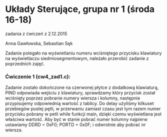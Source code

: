 # Układy Sterujące, grupa nr 1 (środa 16-18)
zadania z ćwiczeń z 2.12.2015

Anna Gawłowska, Sebastian Sęk

Zadanie polegało na wyświetlaniu numeru wciśniętego przycisku klawiatury na wyświetlaczu siedmiosegmentowym, 
należało przerobić zadanie z poprzednich zajęć.

### Ćwiczenie 1 (cw4_zad1.c):
Zadanie zostało dokończone na czerwonej płytce z dodatkową klawiaturą, PIND odpowiada wejściu z klawiatury, sprawdzamy który przycisk został wciśnięty poprzez pobranie numery wiersza i kolumny, następnie przypisujemy odpowiednią wartość z tablicy.
Do delay użyliśmy kilkuset przebiegów pustej pętli, w przerwaniu zamiast czasu jest tym razem numer przycisku pobrany w petli while funkcji main, dzięki czemu wyświetlana jest właściwa wartość. Aby być w stanie pobrać numer kolumny najpierw
ustawiamy DDRD = 0xF0; PORTD = 0x0F; i odwrotnie aby pobrać nr wiersza.
